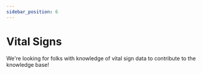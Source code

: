 ```yaml
---
sidebar_position: 6
---
```


# Vital Signs

We're looking for folks with knowledge of vital sign data to contribute to the knowledge base!
